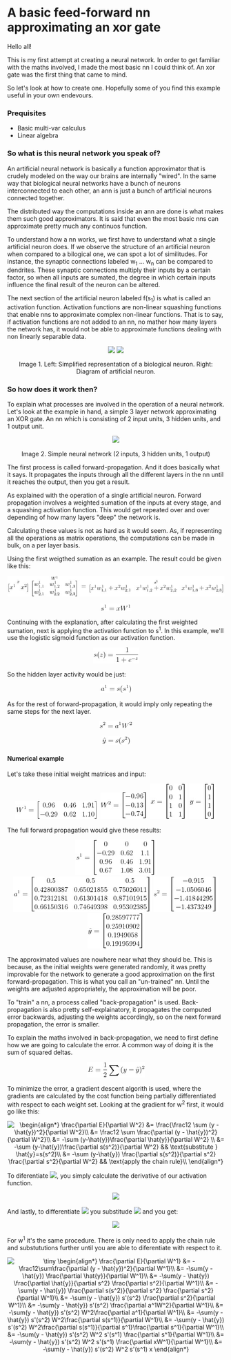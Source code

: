 # A basic feed-forward nn approximating an xor gate

Hello all!

This is my first attempt at creating a neural network. In order to get familiar with the maths involved, I made the most basic nn I could think of. An xor gate was the first thing that came to mind.

So let's look at how to create one. Hopefully some of you find this example useful in your own endevours.

### Prequisites
- Basic multi-var calculus
- Linear algebra

### So what is this neural network you speak of?

An artificial neural network is basically a function approximator that is crudely modeled on the way our brains are internally "wired". In the same way that biological neural networks have a bunch of neurons interconnected to each other, an ann is just a bunch of artificial neurons connected together.

The distributed way the computations inside an ann are done is what makes them such good approximators. It is said that even the most basic nns can approximate pretty much any continuos function.

To understand how a nn works, we first have to understand what a single artificial neuron does. If we observe the structure of an artificial neuron when compared to a bilogical one, we can spot a lot of similitudes. For instance, the synaptic connections labeled w<sub>1</sub> ... w<sub>n</sub> can be compared to dendrites. These synaptic connections multiply their inputs by a certain factor, so when all inputs are sumated, the degree in which certain inputs influence the final result of the neuron can be altered. 

The next section of the artificial neuron labeled f(s<sub>1</sub>) is what is called an activation function. Activation functions are non-linear squashing functions that enable nns to approximate complex non-linear functions. That is to say, if activation functions are not added to an nn, no mather how many layers the network has, it would not be able to approximate functions dealing with non linearly separable data.

<p align="center">
  <img src="https://cdn.rawgit.com/4driel/basic-nn-xor/master/images/biological-neuron.svg" height="200">
  <img src="https://cdn.rawgit.com/4driel/basic-nn-xor/master/images/artificial-neuron.svg" height="200">
</p>
<p align="center">
  Image 1. Left: Simplified representation of a biological neuron. Right: Diagram of artificial neuron.
</p>

### So how does it work then?

To explain what processes are involved in the operation of a neural network. Let's look at the example in hand, a simple 3 layer network approximating an XOR gate. An nn which is consisting of  2 input units, 3 hidden units, and 1 output unit.

<p align="center">
  <img src="https://cdn.rawgit.com/4driel/basic-nn-xor/master/images/neural-network.svg" height="200">
</p>
<p align="center">
  Image 2. Simple neural network (2 inputs, 3 hidden units, 1 output)
</p>

The first process is called forward-propagation. And it does basically what it says. It propagates the inputs through all the different layers in the nn until it reaches the output, then you get a result.

As explained with the operation of a single artificial neuron. Forward propagation involves a weighted sumation of the inputs at every stage, and a squashing activation function. This would get repeated over and over depending of how many layers "deep" the network is.

Calculating these values is not as hard as it would seem. As, if representing all the operations as matrix operations, the computations can be made in bulk, on a per layer basis.

Using the first weigthed sumation as an example. The result could be given like this:

<p align="center">
  <img src="https://github.com/4driel/basic-nn-xor/blob/readme-edit/images/hidden-sum-expanded.jpg">
</p>
<p align="center">
  <img src="https://github.com/4driel/basic-nn-xor/blob/readme-edit/images/hidden-sum.jpg">
</p>

Continuing with the explanation, after calculating the first weighted sumation, next is applying the activation function to s<sup>1</sup>. In this example, we'll use the logistic sigmoid function as our activation function.

<p align="center">
  <img src="https://github.com/4driel/basic-nn-xor/blob/readme-edit/images/sigmoid.jpg">
</p>

So the hidden layer activity would be just:

<p align="center">
  <img src="https://github.com/4driel/basic-nn-xor/blob/readme-edit/images/hidden-activity.jpg">
</p>

As for the rest of forward-propagation, it would imply only repeating the same steps for the next layer.

<p align="center">
  <img src="https://github.com/4driel/basic-nn-xor/blob/readme-edit/images/output-sum.jpg">
</p>

<p align="center">
  <img src="https://github.com/4driel/basic-nn-xor/blob/readme-edit/images/output-result.jpg">
</p>

#### Numerical example

Let's take these initial weight matrices and input:

<p align="center">
  <img src="https://github.com/4driel/basic-nn-xor/blob/readme-edit/images/numerical-w1.jpg">
  <img src="https://github.com/4driel/basic-nn-xor/blob/readme-edit/images/numerical-w2.jpg">
  <img src="https://github.com/4driel/basic-nn-xor/blob/readme-edit/images/numerical-x.jpg">
  <img src="https://github.com/4driel/basic-nn-xor/blob/readme-edit/images/numerical-y.jpg">
</p>

The full forward propagation would give these results:

<p align="center">
  <img src="https://github.com/4driel/basic-nn-xor/blob/readme-edit/images/numerical-s1.jpg">
  <img src="https://github.com/4driel/basic-nn-xor/blob/readme-edit/images/numerical-a1.jpg">
  <img src="https://github.com/4driel/basic-nn-xor/blob/readme-edit/images/numerical-a2.jpg">
  <img src="https://github.com/4driel/basic-nn-xor/blob/readme-edit/images/numerical-yhat.jpg">
</p>

The approximated values are nowhere near what they should be. This is because, as the initial weights were generated randomly, it was pretty improvable for the network to generate a good approximation on the first forward-propagation. This is what you call an "un-trained" nn. Until the weights are adjusted appropriately, the approximation will be poor.

To "train" a nn, a process called "back-propagation" is used. Back-propagation is also pretty self-explainatory, it propagates the computed error backwards, adjusting the weights accordingly, so on the next forward propagation, the error is smaller.

To explain the maths involved in back-propagation, we need to first define how we are going to calculate the error. A common way of doing it is the sum of squared deltas.

<p align="center">
  <img src="https://github.com/4driel/basic-nn-xor/blob/readme-edit/images/cost-function.jpg">
</p>

To minimize the error, a gradient descent algorith is used, where the gradients are calculated by the cost function being partially differentiated with respect to each weight set. Looking at the gradient for w<sup>2</sup> first, it would go like this:

<p align="center">
<img src="https://latex.codecogs.com/gif.latex?\begin{align*}&space;\frac{\partial&space;E}{\partial&space;W^2}&space;&=&space;\frac{\frac12&space;\sum&space;(y&space;-&space;\hat{y})^2}{\partial&space;W^2}\\&space;&=&space;\frac12&space;\sum&space;\frac{\partial&space;(y&space;-&space;\hat{y})^2}{\partial&space;W^2}\\&space;&=&space;-\sum&space;(y-\hat{y})\frac{\partial&space;\hat{y}}{\partial&space;W^2}&space;\\&space;&=&space;-\sum&space;(y-\hat{y})\frac{\partial&space;s(s^2)}{\partial&space;W^2}&space;&&&space;\text{substitute&space;}&space;\hat{y}=s(s^2)\\&space;&=&space;-\sum&space;(y-\hat{y})&space;\frac{\partial&space;s(s^2)}{\partial&space;s^2}&space;\frac{\partial&space;s^2}{\partial&space;W^2}&space;&&&space;\text{apply&space;the&space;chain&space;rule}\\&space;\end{align*}" title="\begin{align*} \frac{\partial E}{\partial W^2} &= \frac{\frac12 \sum (y - \hat{y})^2}{\partial W^2}\\ &= \frac12 \sum \frac{\partial (y - \hat{y})^2}{\partial W^2}\\ &= -\sum (y-\hat{y})\frac{\partial \hat{y}}{\partial W^2} \\ &= -\sum (y-\hat{y})\frac{\partial s(s^2)}{\partial W^2} && \text{substitute } \hat{y}=s(s^2)\\ &= -\sum (y-\hat{y}) \frac{\partial s(s^2)}{\partial s^2} \frac{\partial s^2}{\partial W^2} && \text{apply the chain rule}\\ \end{align*}" />
</p>

To diferentiate <img src="https://latex.codecogs.com/gif.latex?\inline&space;\frac{\partial&space;s(s^2))}{\partial&space;s^2}">, you simply calculate the derivative of our activation function.

<p align="center">
<img src="https://latex.codecogs.com/gif.latex?s'(z)&space;=&space;\frac{e^{-z}}{(1&space;&plus;&space;e^{-z})^2}">
</p>

And lastly, to differentiate <img src="https://latex.codecogs.com/gif.latex?\inline&space;\frac{\partial&space;s^2}{\partial&space;W^2}"> you substitude <img src="https://latex.codecogs.com/gif.latex?\inline&space;s^2=a^1W^2"> and you get:

<p align="center">
<img src="https://latex.codecogs.com/gif.latex?\frac{\partial&space;E}{\partial&space;W^2}=-\sum(y&space;-&space;\hat{y})s'(s^2)\frac{\partial&space;a^1W^2}{\partial&space;W^2}=-\sum(y&space;-&space;\hat{y})s'(s^2)\frac{\partial&space;a^1}{\partial&space;W^2}">
</p>

For w<sup>1</sup> it's the same procedure. There is only need to apply the chain rule and substututions further until you are able to diferentiate with respect to it.

<p align="center">
<img src="https://latex.codecogs.com/gif.latex?\begin{align*}&space;\frac{\partial&space;E}{\partial&space;W^1}&space;&=&space;-\frac12\sum\frac{\partial&space;(y&space;-&space;\hat{y})^2}{\partial&space;W^1}\\&space;&=&space;-\sum(y&space;-&space;\hat{y})&space;\frac{\partial&space;\hat{y}}{\partial&space;W^1}\\&space;&=&space;-\sum(y&space;-&space;\hat{y})&space;\frac{\partial&space;\hat{y}}{\partial&space;s^2}&space;\frac{\partial&space;s^2}{\partial&space;W^1}\\&space;&=&space;-\sum(y&space;-&space;\hat{y})&space;\frac{\partial&space;s(s^2)}{\partial&space;s^2}&space;\frac{\partial&space;s^2}{\partial&space;W^1}\\&space;&=&space;-\sum(y&space;-&space;\hat{y})&space;s'(s^2)&space;\frac{\partial&space;s^2}{\partial&space;W^1}\\&space;&=&space;-\sum(y&space;-&space;\hat{y})&space;s'(s^2)&space;\frac{\partial&space;a^1W^2}{\partial&space;W^1}\\&space;&=&space;-\sum(y&space;-&space;\hat{y})&space;s'(s^2)&space;W^2\frac{\partial&space;a^1}{\partial&space;W^1}\\&space;&=&space;-\sum(y&space;-&space;\hat{y})&space;s'(s^2)&space;W^2\frac{\partial&space;s(s^1)}{\partial&space;W^1}\\&space;&=&space;-\sum(y&space;-&space;\hat{y})&space;s'(s^2)&space;W^2\frac{\partial&space;s(s^1)}{\partial&space;s^1}\frac{\partial&space;s^1}{\partial&space;W^1}\\&space;&=&space;-\sum(y&space;-&space;\hat{y})&space;s'(s^2)&space;W^2&space;s'(s^1)&space;\frac{\partial&space;s^1}{\partial&space;W^1}\\&space;&=&space;-\sum(y&space;-&space;\hat{y})&space;s'(s^2)&space;W^2&space;s'(s^1)&space;\frac{\partial&space;xW^1}{\partial&space;W^1}\\&space;&=&space;-\sum(y&space;-&space;\hat{y})&space;s'(s^2)&space;W^2&space;s'(s^1)&space;x&space;\end{align*}" title="\tiny \begin{align*} \frac{\partial E}{\partial W^1} &= -\frac12\sum\frac{\partial (y - \hat{y})^2}{\partial W^1}\\ &= -\sum(y - \hat{y}) \frac{\partial \hat{y}}{\partial W^1}\\ &= -\sum(y - \hat{y}) \frac{\partial \hat{y}}{\partial s^2} \frac{\partial s^2}{\partial W^1}\\ &= -\sum(y - \hat{y}) \frac{\partial s(s^2)}{\partial s^2} \frac{\partial s^2}{\partial W^1}\\ &= -\sum(y - \hat{y}) s'(s^2) \frac{\partial s^2}{\partial W^1}\\ &= -\sum(y - \hat{y}) s'(s^2) \frac{\partial a^1W^2}{\partial W^1}\\ &= -\sum(y - \hat{y}) s'(s^2) W^2\frac{\partial a^1}{\partial W^1}\\ &= -\sum(y - \hat{y}) s'(s^2) W^2\frac{\partial s(s^1)}{\partial W^1}\\ &= -\sum(y - \hat{y}) s'(s^2) W^2\frac{\partial s(s^1)}{\partial s^1}\frac{\partial s^1}{\partial W^1}\\ &= -\sum(y - \hat{y}) s'(s^2) W^2 s'(s^1) \frac{\partial s^1}{\partial W^1}\\ &= -\sum(y - \hat{y}) s'(s^2) W^2 s'(s^1) \frac{\partial xW^1}{\partial W^1}\\ &= -\sum(y - \hat{y}) s'(s^2) W^2 s'(s^1) x \end{align*}" />
</p>

